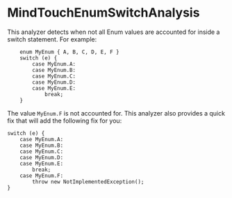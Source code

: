 ﻿MindTouchEnumSwitchAnalysis
===========================

This analyzer detects when not all Enum values are accounted for inside a switch statement. For example:

```
    enum MyEnum { A, B, C, D, E, F }
    switch (e) {
        case MyEnum.A:
        case MyEnum.B:
        case MyEnum.C:
        case MyEnum.D:
        case MyEnum.E:
            break;
    }
```

The value `MyEnum.F` is not accounted for. This analyzer also provides a quick fix that will add the following fix for you:

```
switch (e) {
    case MyEnum.A:
    case MyEnum.B:
    case MyEnum.C:
    case MyEnum.D:
    case MyEnum.E:
        break;
    case MyEnum.F:
        throw new NotImplementedException();
}
```
